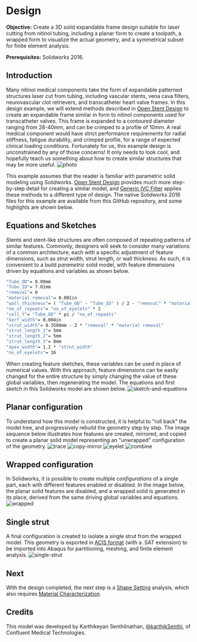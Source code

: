 # Design

**Objective:** Create a 3D solid expandable frame design suitable for laser cutting from nitinol tubing, including a planar form to create a toolpath, a wrapped form to visualize the actual geometry, and a symmetrical subset for finite element analysis. 

**Prerequisites:** Solidworks 2016.

## Introduction

Many nitinol medical components take the form of expandable patterned structures laser cut from tubing, including vascular stents, vena cava filters, neurovascular clot retrievers, and transcatheter heart valve frames. In this design example, we will extend methods described in [Open Stent Design](https://github.com/cbonsig/open-stent) to create an expandable frame similar in form to nitinol components used for transcatheter valves. This frame is expanded to a contoured diameter ranging from 28-40mm, and can be crimped to a profile of 10mm. A real medical component would have strict performance requirements for radial stiffness, fatigue durability, and crimped profile, for a range of expected clinical loading conditions. Fortunately for us, this example design is unconstrained by any of those concerns! It only needs to look cool, and hopefully teach us something about how to create similar structures that may be more useful.
![photo](105-photo.jpg)

This example assumes that the reader is familiar with parametric solid modeling using Solidworks. [Open Stent Design](https://github.com/cbonsig/open-stent) provides much more step-by-step detail for creating a similar model, and [Generic IVC Filter](https://github.com/kenaycock/Generic-IVC-Filter) applies these methods to a different type of design. The native Solidworks 2016 files for this example are available from this GitHub repository, and some highlights are shown below.

## Equations and Sketches

Stents and stent-like structures are often composed of repeating patterns of similar features. Commonly, designers will seek to consider many variations of a common architecture, each with a specific adjustment of feature dimensions, such as strut width, strut length, or wall thickness. As such, it is convenient to a build *parametric* solid model, with feature dimensions driven by equations and variables as shown below.

```vb
"Tube_OD"= 8.00mm
"Tube_ID"= 7.01mm
"removal"= 0
"material removal"= 0.001in
"wall_thickness"= ( "Tube_OD" - "Tube_ID" ) / 2 - "removal" * "material removal"
"no_of_repeats"= "no_of_eyelets" * 2
"cell_Y"= "Tube_OD" * pi / "no_of_repeats"
"kerf_width"= 0.004in
"strut_width"= 0.3508mm - 2 * "removal" * "material removal"
"strut_length_1"= 5mm
"strut_length_2"= 5mm
"strut_length_3"= 8mm
"apex_width"= 1.2 * "strut_width"
"no_of_eyelets"= 16
```
When creating feature sketches, these variables can be used in place of numerical values. With this approach, feature dimensions can be easily changed for the entire structure by simply changing the value of these global variables, then regenerating the model. The equations and first sketch in this Solidworks model are shown below.
![sketch-and-equations](105-equations.png)

## Planar configuration

To understand how this model is constructed, it is helpful to "roll back" the model tree, and progressively rebuild the geometry step by step. The image sequence below illustrates how features are created, mirrored, and copied to create a planar solid model representing an "unwrapped" configuration of the geometry.
![trace](105-trace.png)
![copy-mirror](105-copy-mirror.png)
![eyelet](105-eyelet.png)
![combine](105-combine.png)

## Wrapped configuration

In Solidworks, it is possible to create multiple *configurations* of a single part, each with different features enabled or disabled. In the image below, the planar solid features are disabled, and a wrapped solid is generated in its place, derived from the same driving global variables and equations.
![wrapped](105-wrapped.png)

## Single strut

A final configuration is created to isolate a single strut from the wrapped model. This geometry is exported in [ACIS format](https://en.wikipedia.org/wiki/ACIS) (with a .SAT extension) to be imported into Abaqus for partitioning, meshing, and finite element analysis.
![single-strut](105-single-row.png)

## Next

With the design completed, the next step is a [Shape Setting](../115-open-frame-shape-set) analysis, which also requires [Material Characterization](../110-material-characterization).

## Credits

This model was developed by Karthikeyan Senthilnathan, [@karthikSenthi](https://github.com/karthikSenthi), of Confluent Medical Technologies.
